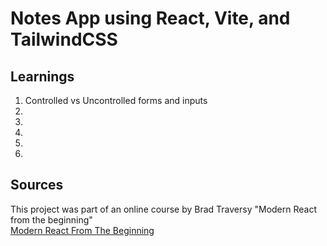 # Notes App using React, Vite, and TailwindCSS

## Learnings
1. Controlled vs Uncontrolled forms and inputs
2.
3.
4.
5.
6.

## Sources
This project was part of an online course by Brad Traversy "Modern React from the beginning" \
<a href="https://www.udemy.com/course/modern-react-from-the-beginning" target="_blank">
Modern React From The Beginning
</a>